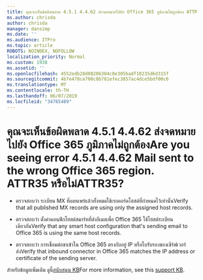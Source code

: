 ```yaml
---
title: คุณจะเห็นข้อผิดพลาด 4.5.1 4.4.62 ส่งจดหมายไปยัง Office 365 ภูมิภาคไม่ถูกต้อง ATTR35 หรือไม่
ms.author: chrisda
author: chrisda
manager: dansimp
ms.date: ''
ms.audience: ITPro
ms.topic: article
ROBOTS: NOINDEX, NOFOLLOW
localization_priority: Normal
ms.custom: 1938
ms.assetid: ''
ms.openlocfilehash: 4552edb28d08206304c0e305badf10235d6d315f
ms.sourcegitcommit: 4b7e478ce700c0b781efec3857ac4dce5bdf00c6
ms.translationtype: MT
ms.contentlocale: th-TH
ms.lasthandoff: 06/07/2019
ms.locfileid: "34765489"
---
```

# <a name="are-you-seeing-error-451-4462-mail-sent-to-the-wrong-office-365-region-attr35"></a><span data-ttu-id="314d9-103">คุณจะเห็นข้อผิดพลาด 4.5.1 4.4.62 ส่งจดหมายไปยัง Office 365 ภูมิภาคไม่ถูกต้อง</span><span class="sxs-lookup"><span data-stu-id="314d9-103">Are you seeing error 4.5.1 4.4.62 Mail sent to the wrong Office 365 region.</span></span> <span data-ttu-id="314d9-104">ATTR35 หรือไม่</span><span class="sxs-lookup"><span data-stu-id="314d9-104">ATTR35?</span></span>

- <span data-ttu-id="314d9-105">ตรวจสอบว่า ระเบียน MX ที่เผยแพร่แล้วทั้งหมดใช้เรกคอร์ดโฮสต์ที่กำหนดไว้เท่านั้น</span><span class="sxs-lookup"><span data-stu-id="314d9-105">Verify that all published MX records are using only the assigned host records.</span></span>

- <span data-ttu-id="314d9-106">ตรวจสอบว่า ตั้งค่าคอนฟิกโฮสต์สมาร์ทที่ส่งอีเมลเพื่อ Office 365 ใช้โฮสต์ระเบียนเดียวกัน</span><span class="sxs-lookup"><span data-stu-id="314d9-106">Verify that any smart host configuration that's sending email to Office 365 is using the same host records.</span></span>

- <span data-ttu-id="314d9-107">ตรวจสอบว่า การเชื่อมต่อขาเข้าใน Office 365 ตรงกับอยู่ IP หรือใบรับรองของเซิร์ฟเวอร์ส่ง</span><span class="sxs-lookup"><span data-stu-id="314d9-107">Verify that inbound connector in Office 365 matches the IP address or certificate of the sending server.</span></span>

<span data-ttu-id="314d9-108">สำหรับข้อมูลเพิ่มเติม ดูนี้[สนับสนุน KB](https://support.microsoft.com/help/4057301/attr35-response-code-when-mail-is-sent-to-eop-exo)</span><span class="sxs-lookup"><span data-stu-id="314d9-108">For more information, see this [support KB](https://support.microsoft.com/help/4057301/attr35-response-code-when-mail-is-sent-to-eop-exo).</span></span>
